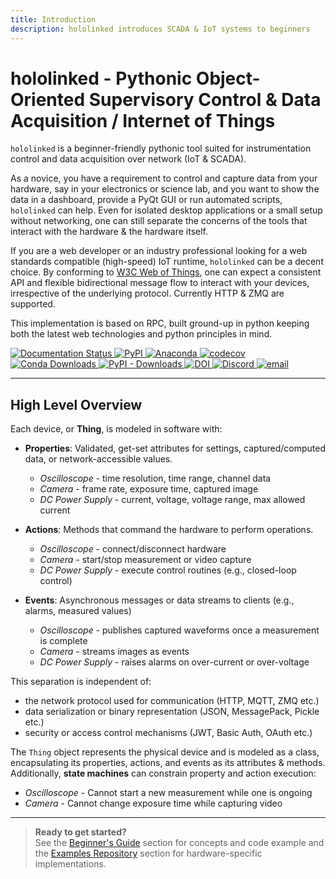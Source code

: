```yaml
---
title: Introduction
description: hololinked introduces SCADA & IoT systems to beginners
---
```


# hololinked - Pythonic Object-Oriented Supervisory Control & Data Acquisition / Internet of Things

`hololinked` is a beginner-friendly pythonic tool suited for instrumentation control and data acquisition over network (IoT & SCADA).

As a novice, you have a requirement to control and capture data from your hardware, say in your electronics or science lab, and you want to show the data in a dashboard, provide a PyQt GUI or run automated scripts, `hololinked` can help. Even for isolated desktop applications or a small setup without networking, one can still separate the concerns of the tools that interact with the hardware & the hardware itself.

If you are a web developer or an industry professional looking for a web standards compatible (high-speed) IoT runtime, `hololinked` can be a decent choice. By conforming to [W3C Web of Things](https://www.w3.org/WoT/), one can expect a consistent API and flexible bidirectional message flow to interact with your devices, irrespective of the underlying protocol. Currently HTTP & ZMQ are supported.

This implementation is based on RPC, built ground-up in python keeping both the latest web technologies and python principles in mind.

<div align="left">

<a href="https://github.com/hololinked-dev/docs">
    <img src="https://img.shields.io/github/actions/workflow/status/hololinked-dev/docs/ci.yaml?label=Build%20And%20Publish%20Docs" alt="Documentation Status">
</a>
<a href="https://pypi.org/project/hololinked/">
    <img src="https://img.shields.io/pypi/v/hololinked?label=pypi%20package" alt="PyPI">
</a>
<a href="https://anaconda.org/conda-forge/hololinked">
    <img src="https://anaconda.org/conda-forge/hololinked/badges/version.svg" alt="Anaconda">
</a>
<a href="https://codecov.io/github/hololinked-dev/hololinked">
    <img src="https://codecov.io/github/hololinked-dev/hololinked/graph/badge.svg?token=5DI4XJ2KX9" alt="codecov">
</a>
<a href="https://anaconda.org/conda-forge/hololinked">
    <img src="https://img.shields.io/conda/d/conda-forge/hololinked" alt="Conda Downloads">
</a>
<a href="https://pypistats.org/packages/hololinked">
    <img src="https://img.shields.io/pypi/dm/hololinked?label=pypi%20downloads" alt="PyPI - Downloads">
</a>
<a href="https://doi.org/10.5281/zenodo.12802841">
    <img src="https://zenodo.org/badge/DOI/10.5281/zenodo.15155942.svg" alt="DOI">
</a>
<a href="https://discord.com/invite/kEz87zqQXh">
    <img src="https://img.shields.io/discord/1265289049783140464?label=Discord%20Members&amp;logo=discord" alt="Discord">
</a>
<a href="mailto:info@hololinked.dev">
    <img src="https://img.shields.io/badge/email-brown" alt="email">
</a>

</div>

---

## High Level Overview

Each device, or **Thing**, is modeled in software with:

- **Properties**: Validated, get-set attributes for settings, captured/computed data, or network-accessible values.

    - _Oscilloscope_ - time resolution, time range, channel data
    - _Camera_ - frame rate, exposure time, captured image
    - _DC Power Supply_ - current, voltage, voltage range, max allowed current

- **Actions**: Methods that command the hardware to perform operations.

    - _Oscilloscope_ - connect/disconnect hardware
    - _Camera_ - start/stop measurement or video capture
    - _DC Power Supply_ - execute control routines (e.g., closed-loop control)

- **Events**: Asynchronous messages or data streams to clients (e.g., alarms, measured values)

    - _Oscilloscope_ - publishes captured waveforms once a measurement is complete
    - _Camera_ - streams images as events
    - _DC Power Supply_ - raises alarms on over-current or over-voltage

This separation is independent of:

- the network protocol used for communication (HTTP, MQTT, ZMQ etc.)
- data serialization or binary representation (JSON, MessagePack, Pickle etc.)
- security or access control mechanisms (JWT, Basic Auth, OAuth etc.)

The `Thing` object represents the physical device and is modeled as a class, encapsulating its properties, actions, and events as its attributes & methods. Additionally, **state machines** can constrain property and action execution:

- _Oscilloscope_ - Cannot start a new measurement while one is ongoing
- _Camera_ - Cannot change exposure time while capturing video

---

> **Ready to get started?**  
> See the [Beginner's Guide](#beginner-guide) section for concepts and code example and the [Examples Repository](https://github.com/hololinked-dev/examples) section for hardware-specific implementations.
